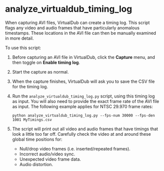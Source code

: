# analyze_virtualdub_timing_log

When capturing AVI files, VirtualDub can create a timing log.  This script flags any video and audio frames that have particularly anomalous timestamps.  These locations in the AVI file can then be manually examined in more detail.

To use this script:

1.  Before capturing an AVI file in VirtualDub, click the **Capture** menu, and then toggle on **Enable timing log**.
2.  Start the capture as normal.
3.  When the capture finishes, VirtualDub will ask you to save the CSV file for the timing log.
4.  Run the `analyze_virtualdub_timing_log.py` script, using this timing log as input.  You will also need to provide the exact frame rate of the AVI file as input.  The following example applies for NTSC 29.970 frame rates:

	```
	python analyze_virtualdub_timing_log.py --fps-num 30000 --fps-den 1001 MyTimings.csv
	```

5.  The script will print out all video and audio frames that have timings that look a little too far off.  Carefully check the video at and around these global time positions for:
    - Null/drop video frames (i.e. inserted/repeated frames).
    - Incorrect audio/video sync.
    - Unexpected video frame data.
    - Audio distortion.
